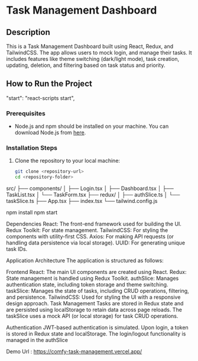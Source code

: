 # Task Management Dashboard

## Description
This is a Task Management Dashboard built using React, Redux, and TailwindCSS. The app allows users to mock login, and manage their tasks. It includes features like theme switching (dark/light mode), task creation, updating, deletion, and filtering based on task status and priority.

## How to Run the Project
"start": "react-scripts start",

### Prerequisites
- Node.js and npm should be installed on your machine. You can download Node.js from [here](https://nodejs.org/).

### Installation Steps
1. Clone the repository to your local machine:
   ```bash
   git clone <repository-url>
   cd <repository-folder>

src/
├── components/
│   ├── Login.tsx
│   ├── Dashboard.tsx
│   ├── TaskList.tsx
│   └── TaskForm.tsx
├── redux/
│   ├── authSlice.ts
│   └── taskSlice.ts
├── App.tsx
├── index.tsx
└── tailwind.config.js

npm install
npm start


Dependencies
React: The front-end framework used for building the UI.
Redux Toolkit: For state management.
TailwindCSS: For styling the components with utility-first CSS.
Axios: For making API requests (or handling data persistence via local storage).
UUID: For generating unique task IDs.

Application Architecture
The application is structured as follows:

Frontend
React: The main UI components are created using React.
Redux: State management is handled using Redux Toolkit.
authSlice: Manages authentication state, including token storage and theme switching.
taskSlice: Manages the state of tasks, including CRUD operations, filtering, and persistence.
TailwindCSS: Used for styling the UI with a responsive design approach.
Task Management
Tasks are stored in Redux state and are persisted using localStorage to retain data across page reloads. The taskSlice uses a mock API (or local storage) for task CRUD operations.

Authentication
JWT-based authentication is simulated. Upon login, a token is stored in Redux state and localStorage. The login/logout functionality is managed in the authSlice

Demo Url : https://comfy-task-management.vercel.app/

